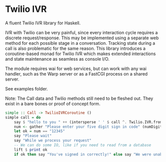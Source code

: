 # Twilio IVR

A fluent Twilio IVR library for Haskell. 

IVR with Twilio can be very painful, since every interaction cycle requires a discrete
request/response. This may be implemented using a separate web method for each possible
stage in a conversation. Tracking state during a call is also problematic for the same reason.
This library introduces a coroutine-based monad for Twilio IVR which makes extended
interactions and state maintenance as seamless as console I/O.

The module requires wai for web services, but can work with any wai handler, such as the Warp server 
or as a FastCGI process on a shared server.

See examples folder.

Note: The Call data and Twilio methods still need to be fleshed out.  They exist in a bare bones or proof of concept form.

```hs
simple :: Call -> TwilioIVRCoroutine ()
simple call = do
    say $ "hello to you " ++ (intersperse ' ' $ call ^. Twilio.IVR.from)
    num <- gather "Please enter your five digit sign in code" (numDigits .~ 5)    
    let ok = num == "12345"
    say "Please wait"
    say "While we process your request"
    -- We can do some IO, like if you need to read from a database
    lift $ print ok
    if ok then say "You've signed in correctly!" else say "We were unable to verify your account"
```    
